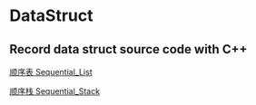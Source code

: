 # DataStruct
Record data struct source code with C++
---------
[顺序表 Sequential_List](https://github.com/MaJesTySA/DataStruct/blob/master/seq_List.h)

[顺序栈 Sequential_Stack](https://github.com/MaJesTySA/DataStruct/blob/master/seq_Stack.h)
